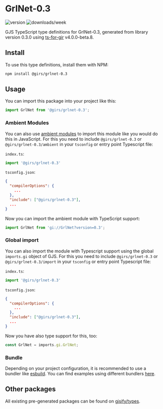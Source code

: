 
# GrlNet-0.3

![version](https://img.shields.io/npm/v/@girs/grlnet-0.3)
![downloads/week](https://img.shields.io/npm/dw/@girs/grlnet-0.3)


GJS TypeScript type definitions for GrlNet-0.3, generated from library version 0.3.0 using [ts-for-gir](https://github.com/gjsify/ts-for-gir) v4.0.0-beta.8.


## Install

To use this type definitions, install them with NPM:
```bash
npm install @girs/grlnet-0.3
```

## Usage

You can import this package into your project like this:
```ts
import GrlNet from '@girs/grlnet-0.3';
```

### Ambient Modules

You can also use [ambient modules](https://github.com/gjsify/ts-for-gir/tree/main/packages/cli#ambient-modules) to import this module like you would do this in JavaScript.
For this you need to include `@girs/grlnet-0.3` or `@girs/grlnet-0.3/ambient` in your `tsconfig` or entry point Typescript file:

`index.ts`:
```ts
import '@girs/grlnet-0.3'
```

`tsconfig.json`:
```json
{
  "compilerOptions": {
    ...
  },
  "include": ["@girs/grlnet-0.3"],
  ...
}
```

Now you can import the ambient module with TypeScript support: 

```ts
import GrlNet from 'gi://GrlNet?version=0.3';
```

### Global import

You can also import the module with Typescript support using the global `imports.gi` object of GJS.
For this you need to include `@girs/grlnet-0.3` or `@girs/grlnet-0.3/import` in your `tsconfig` or entry point Typescript file:

`index.ts`:
```ts
import '@girs/grlnet-0.3'
```

`tsconfig.json`:
```json
{
  "compilerOptions": {
    ...
  },
  "include": ["@girs/grlnet-0.3"],
  ...
}
```

Now you have also type support for this, too:

```ts
const GrlNet = imports.gi.GrlNet;
```

### Bundle

Depending on your project configuration, it is recommended to use a bundler like [esbuild](https://esbuild.github.io/). You can find examples using different bundlers [here](https://github.com/gjsify/ts-for-gir/tree/main/examples).

## Other packages

All existing pre-generated packages can be found on [gjsify/types](https://github.com/gjsify/types).

